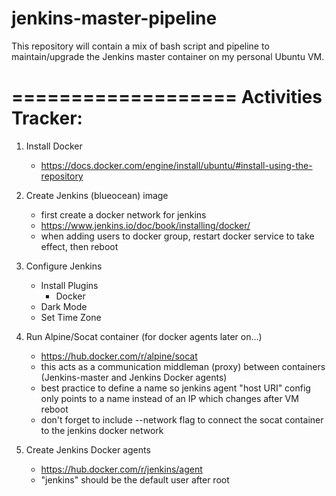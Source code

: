 # jenkins-master-pipeline
This repository will contain a mix of bash script and pipeline to maintain/upgrade the Jenkins master container on my personal Ubuntu VM.


===================
Activities Tracker:
===================

1. Install Docker
    - https://docs.docker.com/engine/install/ubuntu/#install-using-the-repository

2. Create Jenkins (blueocean) image
    - first create a docker network for jenkins
    - https://www.jenkins.io/doc/book/installing/docker/
    - when adding users to docker group, restart docker service to take effect, then reboot

3. Configure Jenkins
    - Install Plugins
        - Docker
    - Dark Mode
    - Set Time Zone

4. Run Alpine/Socat container (for docker agents later on...)
    - https://hub.docker.com/r/alpine/socat
    - this acts as a communication middleman (proxy) between containers (Jenkins-master and Jenkins Docker agents)
    - best practice to define a name so jenkins agent "host URI" config only points to a name instead of an IP which changes after VM reboot
    - don't forget to include --network flag to connect the socat container to the jenkins docker network

5. Create Jenkins Docker agents    
    - https://hub.docker.com/r/jenkins/agent
    - "jenkins" should be the default user after root


